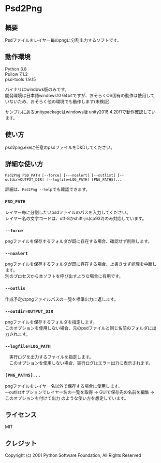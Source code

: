 # Psd2Png
## 概要
Psdファイルをレイヤー毎のpngに分割出力するソフトです。

## 動作環境
Python 3.8  
Pullow 7.1.2  
psd-tools 1.9.15  

バイナリはwindows版のみです。  
開発環境は日本語windows10 64bitですが、おそらくOS固有の動作は使用していないため、おそらく他の環境でも動作します(未検証)

サンプルにあるunitypackageはwindows版 unity2018.4.20f1で動作確認しています。

## 使い方
psd2png.exeに任意のpsdファイルをD&Dしてください。

## 詳細な使い方
```
Psd2Png PSD_PATH [--force] [---noalert] [--outlist] [--outdir=OUTPUT_DIR] [--logfile=LOG_PATH] [PNG_PATHS]...
```
詳細は、`Psd2Png --help`でも確認できます。
### `PSD_PATH`
  レイヤー毎に分割したいpsdファイルのパスを入力してください。  
  レイヤー名の文字コードは、utf-8かshift-jis(cp932)のみ対応しています。  

### `--force`
  pngファイルを保存するフォルダが既に存在する場合、確認せず削除します。

### `--noalert`
  pngファイルを保存するフォルダが既に存在する場合、上書きせず処理を中断します。  
  別のプロセスから本ソフトを呼び出すような場合に有用です。  

### `--outlis`
  作成予定のpngファイルパスの一覧を標準出力に返します。  

### `--outdir=OUTPUT_DIR`
  pngファイルを保存するフォルダを指定します。  
  このオプションを使用しない場合、元のpsdファイルと同じ名前のフォルダに出力されます。  

### `--logfile=LOG_PATH`
　実行ログを出力するファイルを指定します。  
　このオプションを使用しない場合、実行ログはエラー出力に表示されます。  

### `[PNG_PATHS]...`
  pngファイルをレイヤー名以外で保存する場合に使用します。  
  --outlistオプションでレイヤー名の一覧を取得 → GUIで保存先の名前を編集 → このオプションを付けて出力 のような使い方を想定しています。
  
## ライセンス
MIT

## クレジット
Copyright (c) 2001 Python Software Foundation; All Rights Reserved

